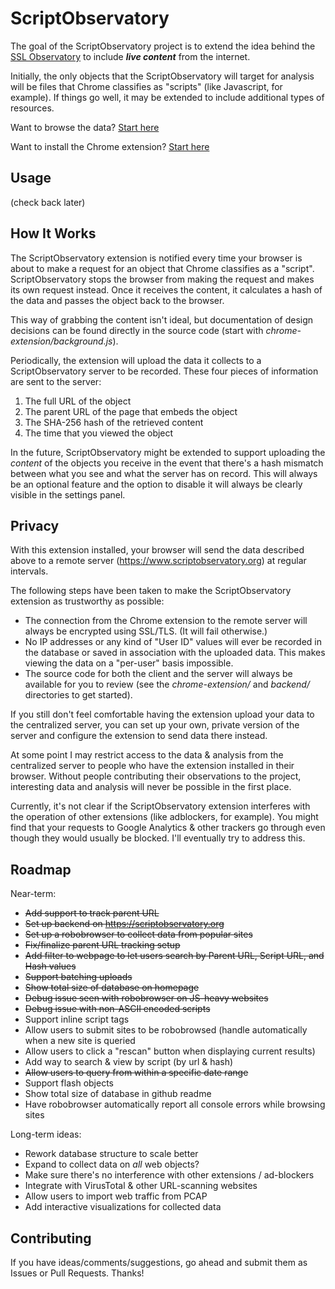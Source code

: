 ScriptObservatory
=================

The goal of the ScriptObservatory project is to extend the idea behind the 
[SSL Observatory](https://www.eff.org/observatory) to include **_live content_**
from the internet.

Initially, the only objects that the ScriptObservatory will target for analysis 
will be files that Chrome classifies as "scripts" (like Javascript, for example).
If things go well, it may be extended to include additional types of resources.

Want to browse the data? [Start here](https://www.scriptobservatory.org)

Want to install the Chrome extension? 
[Start here](https://github.com/andy11/ScriptObservatory#usage)


Usage
-----

(check back later)


How It Works
------------

The ScriptObservatory extension is notified every time your browser is about to
make a request for an object that Chrome classifies as a "script". ScriptObservatory
stops the browser from making the request and makes its own request instead.
Once it receives the content, it calculates a hash of the data and passes the object
back to the browser.

This way of grabbing the content isn't ideal, but documentation of design decisions 
can be found directly in the source code (start with *chrome-extension/background.js*).

Periodically, the extension will upload the data it collects to a ScriptObservatory
server to be recorded. These four pieces of information are sent to the server:
 1. The full URL of the object
 2. The parent URL of the page that embeds the object
 3. The SHA-256 hash of the retrieved content
 4. The time that you viewed the object

In the future, ScriptObservatory might be extended to support uploading the *content*
of the objects you receive in the event that there's a hash mismatch between what you 
see and what the server has on record. This will always be an optional feature and 
the option to disable it will always be clearly visible in the settings panel.


Privacy
-------

With this extension installed, your browser will send the data described above to a 
remote server (https://www.scriptobservatory.org) at regular intervals.

The following steps have been taken to make the ScriptObservatory extension as 
trustworthy as possible:
 - The connection from the Chrome extension to the remote server will always be encrypted 
   using SSL/TLS. (It will fail otherwise.)
 - No IP addresses or any kind of "User ID" values will ever be recorded in the database or 
   saved in association with the uploaded data. This makes viewing the data on a "per-user"
   basis impossible.
 - The source code for both the client and the server will always be available for you to 
   review (see the *chrome-extension/* and *backend/* directories to get started).

If you still don't feel comfortable having the extension upload your data to the centralized
server, you can set up your own, private version of the server and configure the extension 
to send data there instead.

At some point I may restrict access to the data & analysis from the centralized server 
to people who have the extension installed in their browser. Without people contributing 
their observations to the project, interesting data and analysis will never be possible 
in the first place.

Currently, it's not clear if the ScriptObservatory extension interferes with 
the operation of other extensions (like adblockers, for example). You might find that your 
requests to Google Analytics & other trackers go through even though they would 
usually be blocked. I'll eventually try to address this.


Roadmap
-------

Near-term:
 - ~~Add support to track parent URL~~
 - ~~Set up backend on https://scriptobservatory.org~~
 - ~~Set up a robobrowser to collect data from popular sites~~
 - ~~Fix/finalize parent URL tracking setup~~
 - ~~Add filter to webpage to let users search by Parent URL, Script URL, and Hash values~~
 - ~~Support batching uploads~~
 - ~~Show total size of database on homepage~~
 - ~~Debug issue seen with robobrowser on JS-heavy websites~~
 - ~~Debug issue with non-ASCII encoded scripts~~ 
 - Support inline script tags
 - Allow users to submit sites to be robobrowsed (handle automatically when a new site is queried 
 - Allow users to click a "rescan" button when displaying current results)
 - Add way to search & view by script (by url & hash)
 - ~~Allow users to query from within a specific date range~~
 - Support flash objects
 - Show total size of database in github readme
 - Have robobrowser automatically report all console errors while browsing sites

Long-term ideas:
 - Rework database structure to scale better
 - Expand to collect data on _all_ web objects?
 - Make sure there's no interference with other extensions / ad-blockers
 - Integrate with VirusTotal & other URL-scanning websites
 - Allow users to import web traffic from PCAP
 - Add interactive visualizations for collected data


Contributing
------------

If you have ideas/comments/suggestions, go ahead and submit them as Issues or Pull Requests. Thanks!



